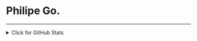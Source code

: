 <p align="center"><h1>Philipe Go.</h1></p>
<hr>

<details>
<summary>Click for GitHub Stats</summary>
<p align="center">
    <img alt = "GitHub Stats" src="https://github-readme-stats.vercel.app/api?username=philipe-go&show_icons=true&hide=issues&icon_color=000000&hide_border=true&title_color=5391FE&text_color=555">
    <br>
</p>
</details> 
